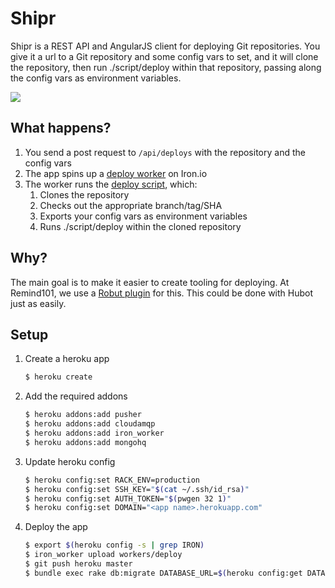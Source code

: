 # Shipr

Shipr is a REST API and AngularJS client for deploying Git repositories. You give it a url to a Git repository
and some config vars to set, and it will clone the repository, then run
./script/deploy within that repository, passing along the config vars as environment
variables.

![](https://s3.amazonaws.com/ejholmes.github.com/Sl3ye.png)

## What happens?

1. You send a post request to `/api/deploys` with the repository and the config vars
2. The app spins up a [deploy worker](./workers/deploy.worker) on Iron.io
3. The worker runs the [deploy script](./bin/deploy), which:
   1. Clones the repository
   2. Checks out the appropriate branch/tag/SHA
   3. Exports your config vars as environment variables
   4. Runs ./script/deploy within the cloned repository

## Why?

The main goal is to make it easier to create tooling for deploying. At Remind101, we use a [Robut
plugin](https://github.com/ejholmes/robut-shipr) for this. This could be done
with Hubot just as easily.

## Setup

1. Create a heroku app

   ```bash
   $ heroku create
   ```

2. Add the required addons

   ```bash
   $ heroku addons:add pusher
   $ heroku addons:add cloudamqp
   $ heroku addons:add iron_worker
   $ heroku addons:add mongohq
   ```

3. Update heroku config

   ```bash
   $ heroku config:set RACK_ENV=production
   $ heroku config:set SSH_KEY="$(cat ~/.ssh/id_rsa)"
   $ heroku config:set AUTH_TOKEN="$(pwgen 32 1)"
   $ heroku config:set DOMAIN="<app name>.herokuapp.com"
   ```

4. Deploy the app

   ```bash
   $ export $(heroku config -s | grep IRON)
   $ iron_worker upload workers/deploy
   $ git push heroku master
   $ bundle exec rake db:migrate DATABASE_URL=$(heroku config:get DATABASE_URL)
   ```
